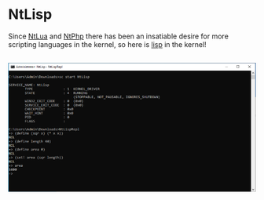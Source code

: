# NtLisp

Since [NtLua](https://github.com/can1357/NtLua) and [NtPhp](https://github.com/mrexodia/NtPhp) there has been an insatiable desire for more scripting languages in the kernel, so here is [lisp](https://github.com/justinmeiners/lisp-interpreter) in the kernel!

## ![](./vmware_03-17-34.png)
